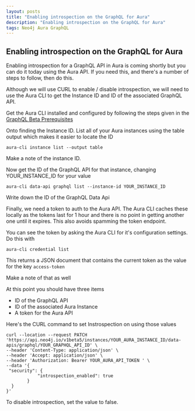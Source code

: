 ```yaml
---
layout: posts
title: "Enabling introspection on the GraphQL for Aura"
description: "Enabling introspection on the GraphQL for Aura"
tags: Neo4j Aura GraphQL
---
```


## Enabling introspection on the GraphQL for Aura

Enabling introspection for a GraphQL API in Aura is coming shortly but you can do it today using the Aura API. If you need this, and there's a number of steps to follow, then do this.

Although we will use CURL to enable / disable introspection, we will need to use the Aura CLI to get the Instance ID and ID of the associated GraphQL API.

Get the Aura CLI installed and configured by following the steps given in the [GraphQL Beta Prerequisites](https://neo4j.com/docs/graphql/current/aura-graphql/prerequisites/)

Onto finding the Instance ID. List all of your Aura instances using the table output which makes it easier to locate the ID

```Text
aura-cli instance list --output table
```

Make a note of the instance ID.

Now get the ID of the GraphQL API for that instance, changing YOUR_INSTANCE_ID for your value

```Text
aura-cli data-api graphql list --instance-id YOUR_INSTANCE_ID
```

Write down the ID of the GraphQL Data Api

Finally, we need a token to auth to the Aura API. The Aura CLI caches these locally as the tokens last for 1 hour and there is no point in getting another one until it expires. This also avoids spamming the token endpoint.

You can see the token by asking the Aura CLI for it's configuration settings. Do this with

```Text
aura-cli credential list
```

This returns a JSON document that contains the current token as the value for the key `access-token`

Make a note of that as well

At this point you should have three items

- ID of the GraphQL API
- ID of the associated Aura Instance
- A token for the Aura API

Here's the CURL command to set Instrospection on using those values

```Text
curl --location --request PATCH 'https://api.neo4j.io/v1beta5/instances/YOUR_AURA_INSTANCE_ID/data-apis/graphql/YOUR_GRAPHQL_API_ID' \
--header 'Content-Type: application/json' \
--header 'Accept: application/json' \
--header 'Authorization: Bearer YOUR_AURA_API_TOKEN ' \
--data '{
 "security": {
            "introspection_enabled": true
        }
  }
}'

```

To disable introspection, set the value to false.

